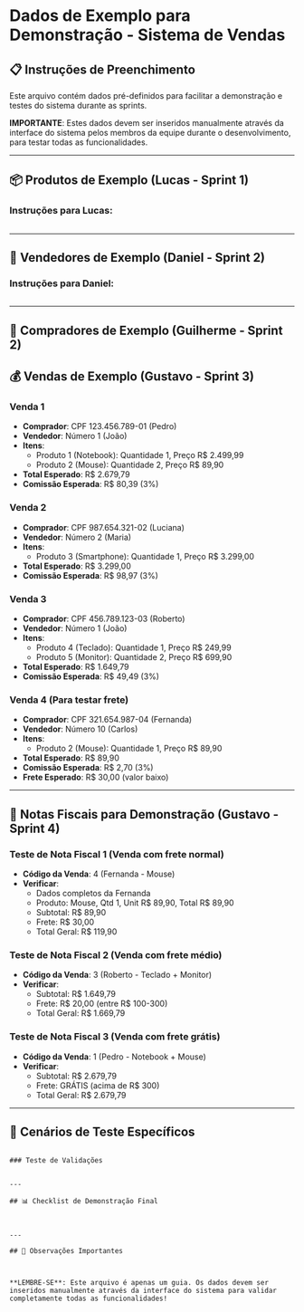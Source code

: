 # Dados de Exemplo para Demonstração - Sistema de Vendas

## 📋 Instruções de Preenchimento

Este arquivo contém dados pré-definidos para facilitar a demonstração e testes do sistema durante as sprints. 

**IMPORTANTE**: Estes dados devem ser inseridos manualmente através da interface do sistema pelos membros da equipe durante o desenvolvimento, para testar todas as funcionalidades.

---

## 📦 Produtos de Exemplo (Lucas - Sprint 1)



### Instruções para Lucas:
```

```

---

## 👥 Vendedores de Exemplo (Daniel - Sprint 2)



### Instruções para Daniel:
```

```

---

## 🛒 Compradores de Exemplo (Guilherme - Sprint 2)



## 💰 Vendas de Exemplo (Gustavo - Sprint 3)

### Venda 1
- **Comprador**: CPF 123.456.789-01 (Pedro)
- **Vendedor**: Número 1 (João)
- **Itens**:
  - Produto 1 (Notebook): Quantidade 1, Preço R$ 2.499,99
  - Produto 2 (Mouse): Quantidade 2, Preço R$ 89,90
- **Total Esperado**: R$ 2.679,79
- **Comissão Esperada**: R$ 80,39 (3%)

### Venda 2
- **Comprador**: CPF 987.654.321-02 (Luciana)
- **Vendedor**: Número 2 (Maria)
- **Itens**:
  - Produto 3 (Smartphone): Quantidade 1, Preço R$ 3.299,00
- **Total Esperado**: R$ 3.299,00
- **Comissão Esperada**: R$ 98,97 (3%)

### Venda 3
- **Comprador**: CPF 456.789.123-03 (Roberto)
- **Vendedor**: Número 1 (João)
- **Itens**:
  - Produto 4 (Teclado): Quantidade 1, Preço R$ 249,99
  - Produto 5 (Monitor): Quantidade 2, Preço R$ 699,90
- **Total Esperado**: R$ 1.649,79
- **Comissão Esperada**: R$ 49,49 (3%)

### Venda 4 (Para testar frete)
- **Comprador**: CPF 321.654.987-04 (Fernanda)
- **Vendedor**: Número 10 (Carlos)
- **Itens**:
  - Produto 2 (Mouse): Quantidade 1, Preço R$ 89,90
- **Total Esperado**: R$ 89,90
- **Comissão Esperada**: R$ 2,70 (3%)
- **Frete Esperado**: R$ 30,00 (valor baixo)


---

## 📄 Notas Fiscais para Demonstração (Gustavo - Sprint 4)

### Teste de Nota Fiscal 1 (Venda com frete normal)
- **Código da Venda**: 4 (Fernanda - Mouse)
- **Verificar**:
  - Dados completos da Fernanda
  - Produto: Mouse, Qtd 1, Unit R$ 89,90, Total R$ 89,90
  - Subtotal: R$ 89,90
  - Frete: R$ 30,00
  - Total Geral: R$ 119,90

### Teste de Nota Fiscal 2 (Venda com frete médio)
- **Código da Venda**: 3 (Roberto - Teclado + Monitor)
- **Verificar**:
  - Subtotal: R$ 1.649,79
  - Frete: R$ 20,00 (entre R$ 100-300)
  - Total Geral: R$ 1.669,79

### Teste de Nota Fiscal 3 (Venda com frete grátis)
- **Código da Venda**: 1 (Pedro - Notebook + Mouse)
- **Verificar**:
  - Subtotal: R$ 2.679,79
  - Frete: GRÁTIS (acima de R$ 300)
  - Total Geral: R$ 2.679,79

---

## 🧪 Cenários de Teste Específicos


```

### Teste de Validações
```

```

---

## 📊 Checklist de Demonstração Final



---

## 📝 Observações Importantes



**LEMBRE-SE**: Este arquivo é apenas um guia. Os dados devem ser inseridos manualmente através da interface do sistema para validar completamente todas as funcionalidades!
